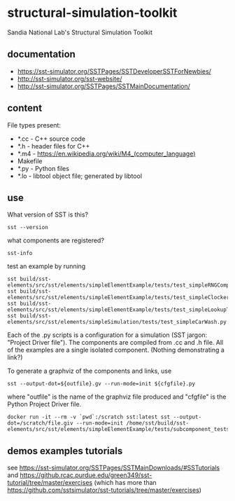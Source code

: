 # structural-simulation-toolkit
Sandia National Lab's Structural Simulation Toolkit 

## documentation
* https://sst-simulator.org/SSTPages/SSTDeveloperSSTForNewbies/
* http://sst-simulator.org/sst-website/
* http://sst-simulator.org/SSTPages/SSTMainDocumentation/

## content

File types present:
* *.cc - C++ source code
* *.h - header files for C++
* *.m4 - https://en.wikipedia.org/wiki/M4_(computer_language)
* Makefile
* *.py - Python files
* *.lo - libtool object file; generated by libtool

## use

What version of SST is this?

    sst --version

what components are registered?

    sst-info

test an example by running

    sst build/sst-elements/src/sst/elements/simpleElementExample/tests/test_simpleRNGComponent_mersenne.py
    sst build/sst-elements/src/sst/elements/simpleElementExample/tests/test_simpleClockerComponent.py
    sst build/sst-elements/src/sst/elements/simpleElementExample/tests/test_simpleLookupTable.py 
    sst build/sst-elements/src/sst/elements/simpleSimulation/tests/test_simpleCarWash.py

Each of the .py scripts is a configuration for a simulation (SST jargon: "Project Driver file"). The components are compiled from .cc and .h file.
All of the examples are a single isolated component. (Nothing demonstrating a link?)

To generate a graphviz of the components and links, use

    sst --output-dot=${outfile}.gv --run-mode=init ${cfgfile}.py
    
where "outfile" is the name of the graphviz file produced and "cfgfile" is the Python Project Driver file.

    docker run -it --rm -v `pwd`:/scratch sst:latest sst --output-dot=/scratch/file.giv --run-mode=init /home/sst/build/sst-elements/src/sst/elements/simpleElementExample/tests/subcomponent_tests/test_sc_2a.py

## demos examples tutorials

see https://sst-simulator.org/SSTPages/SSTMainDownloads/#SSTutorials and https://github.rcac.purdue.edu/green349/sst-tutorial/tree/master/exercises (which has more than https://github.com/sstsimulator/sst-tutorials/tree/master/exercises)


